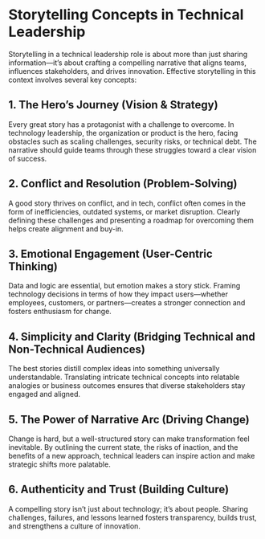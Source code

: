# Storytelling Concepts in Technical Leadership

Storytelling in a technical leadership role is about more than just sharing information—it’s about crafting a compelling narrative that aligns teams, influences stakeholders, and drives innovation. Effective storytelling in this context involves several key concepts:

## 1. The Hero’s Journey (Vision & Strategy)

Every great story has a protagonist with a challenge to overcome. In technology leadership, the organization or product is the hero, facing obstacles such as scaling challenges, security risks, or technical debt. The narrative should guide teams through these struggles toward a clear vision of success.

## 2. Conflict and Resolution (Problem-Solving)

A good story thrives on conflict, and in tech, conflict often comes in the form of inefficiencies, outdated systems, or market disruption. Clearly defining these challenges and presenting a roadmap for overcoming them helps create alignment and buy-in.

## 3. Emotional Engagement (User-Centric Thinking)

Data and logic are essential, but emotion makes a story stick. Framing technology decisions in terms of how they impact users—whether employees, customers, or partners—creates a stronger connection and fosters enthusiasm for change.

## 4. Simplicity and Clarity (Bridging Technical and Non-Technical Audiences)

The best stories distill complex ideas into something universally understandable. Translating intricate technical concepts into relatable analogies or business outcomes ensures that diverse stakeholders stay engaged and aligned.

## 5. The Power of Narrative Arc (Driving Change)

Change is hard, but a well-structured story can make transformation feel inevitable. By outlining the current state, the risks of inaction, and the benefits of a new approach, technical leaders can inspire action and make strategic shifts more palatable.

## 6. Authenticity and Trust (Building Culture)

A compelling story isn’t just about technology; it’s about people. Sharing challenges, failures, and lessons learned fosters transparency, builds trust, and strengthens a culture of innovation.
